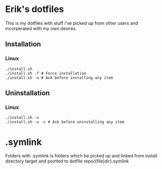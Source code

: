 # Erik's dotfiles  
This is my dotfiles with stuff i've picked up from other users and incorperated with my own desires. 

## Installation  
### Linux  
	./install.sh
	./install.sh -f # Force installation
	./install.sh -a # Ask before installing any item
	
## Uninstallation  
### Linux  
	./install.sh -u
	./install.sh -u -c # Ask before uninstalling any item

# .symlink
Folders with .symlink is folders which be picked up and linked from install directory target and pointed to dotfile repo/{file|dir}.symlink
